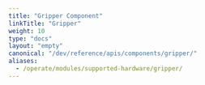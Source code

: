 ```yaml
---
title: "Gripper Component"
linkTitle: "Gripper"
weight: 10
type: "docs"
layout: "empty"
canonical: "/dev/reference/apis/components/gripper/"
aliases:
  - /operate/modules/supported-hardware/gripper/
---
```

